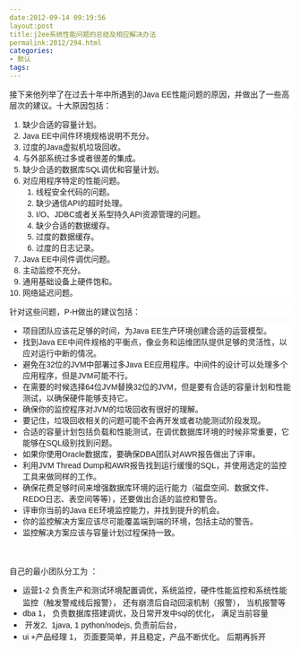 ```yaml
---
date:2012-09-14 09:19:56
layout:post
title:j2ee系统性能问题的总结及相应解决办法
permalink:2012/294.html
categories:
- 默认
tags:
---
```



<p style="font-family:Lucida, 'Lucida Grande', Tahoma, sans-serif;font-size:14px;background-color:#FFFFFF;">
	接下来他列举了在过去十年中所遇到的Java EE性能问题的原因，并做出了一些高层次的建议。十大原因包括：
</p>
<ol style="font-family:Lucida, 'Lucida Grande', Tahoma, sans-serif;font-size:14px;background-color:#FFFFFF;">
	<li>
		缺少合适的容量计划。
	</li>
	<li>
		Java EE中间件环境规格说明不充分。
	</li>
	<li>
		过度的Java虚拟机垃圾回收。
	</li>
	<li>
		与外部系统过多或者很差的集成。
	</li>
	<li>
		缺少合适的数据库SQL调优和容量计划。
	</li>
	<li>
		对应用程序特定的性能问题。
		<ol>
			<li>
				线程安全代码的问题。
			</li>
			<li>
				缺少通信API的超时处理。
			</li>
			<li>
				I/O、JDBC或者关系型持久API资源管理的问题。
			</li>
			<li>
				缺少合适的数据缓存。
			</li>
			<li>
				过度的数据缓存。
			</li>
			<li>
				过度的日志记录。
			</li>
		</ol>
	</li>
	<li>
		Java EE中间件调优问题。
	</li>
	<li>
		主动监控不充分。
	</li>
	<li>
		通用基础设备上硬件饱和。
	</li>
	<li>
		网络延迟问题。
	</li>
</ol>
<p style="font-family:Lucida, 'Lucida Grande', Tahoma, sans-serif;font-size:14px;background-color:#FFFFFF;">
	针对这些问题，P-H做出的建议包括：
</p>
<ul style="font-family:Lucida, 'Lucida Grande', Tahoma, sans-serif;font-size:14px;background-color:#FFFFFF;">
	<li>
		项目团队应该花足够的时间，为Java EE生产环境创建合适的运营模型。
	</li>
	<li>
		找到Java EE中间件规格的平衡点，像业务和运维团队提供足够的灵活性，以应对运行中断的情况。
	</li>
	<li>
		避免在32位的JVM中部署过多Java EE应用程序。中间件的设计可以处理多个应用程序，但是JVM可能不行。
	</li>
	<li>
		在需要的时候选择64位JVM替换32位的JVM，但是要有合适的容量计划和性能测试，以确保硬件能够支持它。
	</li>
	<li>
		确保你的监控程序对JVM的垃圾回收有很好的理解。
	</li>
	<li>
		要记住，垃圾回收相关的问题可能不会再开发或者功能测试阶段发现。
	</li>
	<li>
		合适的容量计划包括负载和性能测试，在调优数据库环境的时候非常重要，它能够在SQL级别找到问题。
	</li>
	<li>
		如果你使用Oracle数据库，要确保DBA团队对AWR报告做出了评审。
	</li>
	<li>
		利用JVM Thread Dump和AWR报告找到运行缓慢的SQL，并使用选定的监控工具来做同样的工作。
	</li>
	<li>
		确保花费足够时间来增强数据库环境的运行能力（磁盘空间、数据文件、REDO日志、表空间等等），还要做出合适的监控和警告。
	</li>
	<li>
		评审你当前的Java EE环境监控能力，并找到提升的机会。
	</li>
	<li>
		你的监控解决方案应该尽可能覆盖端到端的环境，包括主动的警告。
	</li>
	<li>
		监控解决方案应该与容量计划过程保持一致。
	</li>
</ul>
<p>
	<span><span style="font-size:14px;line-height:21px;"><br />
</span></span>
</p>
<p>
	<span><span style="font-size:14px;line-height:21px;">自己的最小团队分工为 ： &nbsp;</span></span>
</p>
<p>
	<ul>
		<li>
			<span style="font-size:14px;line-height:21px;font-family:Lucida, 'Lucida Grande', Tahoma, sans-serif;"></span><span style="font-size:14px;line-height:21px;font-family:Lucida, 'Lucida Grande', Tahoma, sans-serif;">运营1-2 负责生产和测试环境配置调优，系统监控，硬件性能监控和系统性能监控（触发警戒线后报警）， 还有崩溃后自动回滚机制（报警）， 当机报警等</span>
		</li>
		<li>
			<span style="font-size:14px;line-height:21px;font-family:Lucida, 'Lucida Grande', Tahoma, sans-serif;"></span><span style="font-size:14px;line-height:21px;font-family:Lucida, 'Lucida Grande', Tahoma, sans-serif;">dba 1， 负责数据库搭建调优，及日常开发中sql的优化， 满足当前容量</span>
		</li>
		<li>
			<span style="font-size:14px;line-height:21px;font-family:Lucida, 'Lucida Grande', Tahoma, sans-serif;">&nbsp;开发2, &nbsp;1java, 1 python/nodejs, 负责前后台，</span>
		</li>
		<li>
			<span style="font-size:14px;line-height:21px;font-family:Lucida, 'Lucida Grande', Tahoma, sans-serif;">ui +产品经理&nbsp;1， 页面要简单，并且稳定，产品不断优化。 后期再拆开</span>
		</li>
	</ul>
</p>
<p>
	<span><span style="font-size:14px;line-height:21px;"><br />
</span></span>
</p>